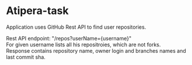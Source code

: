 # Atipera-task

Application uses GitHub Rest API to find user repositories.

Rest API endpoint: "/repos?userName={username}"</br>
For given username lists all his repositroies, which are not forks.</br>
Response contains repository name, owner login and branches names and last commit sha.</br>
